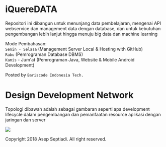 # iQuereDATA
Repositori ini dibangun untuk menunjang data pembelajaran, mengenai API webservice dan management data dengan database, dan untuk kebutuhan pengembangan lebih lanjut hingga menuju big data dan machine learning

Mode Pembahasan:<br>
`Senin - Selasa` (Management Server Local & Hosting with GitHub)<br>
`Rabu` (Pemrograman Database DBMS)<br>
`Kamis` - Jum'at (Pemrograman Java, Website & Mobile Android Development)<br>

Posted by `Bariscode Indonesia Tech.`

# Design Development Network
Topologi dibawah adalah sebagai gambaran seperti apa development lifecycle dalam pengembangan dan pemanfaatan resource aplikasi dengan jaringan dan server

<img src="https://github.com/fightercode/SEnSC-Educator/blob/master/networking-basic.jpg"/>

Copyright 2018 Asep Septiadi. All right reserved.
